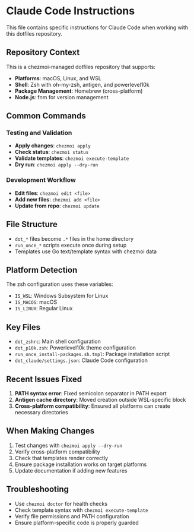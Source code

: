 # Claude Code Instructions

This file contains specific instructions for Claude Code when working with this dotfiles repository.

## Repository Context

This is a chezmoi-managed dotfiles repository that supports:
- **Platforms**: macOS, Linux, and WSL
- **Shell**: Zsh with oh-my-zsh, antigen, and powerlevel10k
- **Package Management**: Homebrew (cross-platform)
- **Node.js**: fnm for version management

## Common Commands

### Testing and Validation
- **Apply changes**: `chezmoi apply`
- **Check status**: `chezmoi status`
- **Validate templates**: `chezmoi execute-template`
- **Dry run**: `chezmoi apply --dry-run`

### Development Workflow
- **Edit files**: `chezmoi edit <file>`
- **Add new files**: `chezmoi add <file>`
- **Update from repo**: `chezmoi update`

## File Structure

- `dot_*` files become `.*` files in the home directory
- `run_once_*` scripts execute once during setup
- Templates use Go text/template syntax with chezmoi data

## Platform Detection

The zsh configuration uses these variables:
- `IS_WSL`: Windows Subsystem for Linux
- `IS_MACOS`: macOS
- `IS_LINUX`: Regular Linux

## Key Files

- `dot_zshrc`: Main shell configuration
- `dot_p10k.zsh`: Powerlevel10k theme configuration
- `run_once_install-packages.sh.tmpl`: Package installation script
- `dot_claude/settings.json`: Claude Code configuration

## Recent Issues Fixed

1. **PATH syntax error**: Fixed semicolon separator in PATH export
2. **Antigen cache directory**: Moved creation outside WSL-specific block
3. **Cross-platform compatibility**: Ensured all platforms can create necessary directories

## When Making Changes

1. Test changes with `chezmoi apply --dry-run`
2. Verify cross-platform compatibility
3. Check that templates render correctly
4. Ensure package installation works on target platforms
5. Update documentation if adding new features

## Troubleshooting

- Use `chezmoi doctor` for health checks
- Check template syntax with `chezmoi execute-template`
- Verify file permissions and PATH configuration
- Ensure platform-specific code is properly guarded